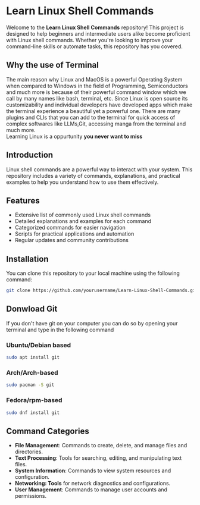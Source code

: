 # Learn Linux Shell Commands

Welcome to the **Learn Linux Shell Commands** repository! This project is designed to help beginners and intermediate users alike become proficient with Linux shell commands. Whether you're looking to improve your command-line skills or automate tasks, this repository has you covered.

## Why the use of Terminal
The main reason why Linux and MacOS is a powerful Operating System when compared to Windows in the field of Programming, Semiconductors and much more is because of their powerful command window which we call by many names like bash, terminal, etc. Since Linux is open source its customizability and individual developers have developed apps which make the terminal experience a beautiful yet a powerful one. There are many plugins and CLIs that you can add to the terminal for quick access of complex softwares like LLMs,Git, accessing manga from the terminal and much more.\
Learning Linux is a oppurtunity **you never want to miss**


## Introduction

Linux shell commands are a powerful way to interact with your system. This repository includes a variety of commands, explanations, and practical examples to help you understand how to use them effectively.

## Features

- Extensive list of commonly used Linux shell commands
- Detailed explanations and examples for each command
- Categorized commands for easier navigation
- Scripts for practical applications and automation
- Regular updates and community contributions

## Installation

You can clone this repository to your local machine using the following command:

```bash
git clone https://github.com/yourusername/Learn-Linux-Shell-Commands.git
```
## Donwload Git
If you don't have git on your computer you can do so by opening your terminal and type in the following command
### Ubuntu/Debian based
```bash
sudo apt install git
```
### Arch/Arch-based
```bash
sudo pacman -S git
```
### Fedora/rpm-based
```bash
sudo dnf install git
```
## Command Categories
- **File Management**: Commands to create, delete, and manage files and directories.
- **Text Processing**: Tools for searching, editing, and manipulating text files.
- **System Information**: Commands to view system resources and configuration.
- **Networking: Tools** for network diagnostics and configurations.
- **User Management**: Commands to manage user accounts and permissions.
